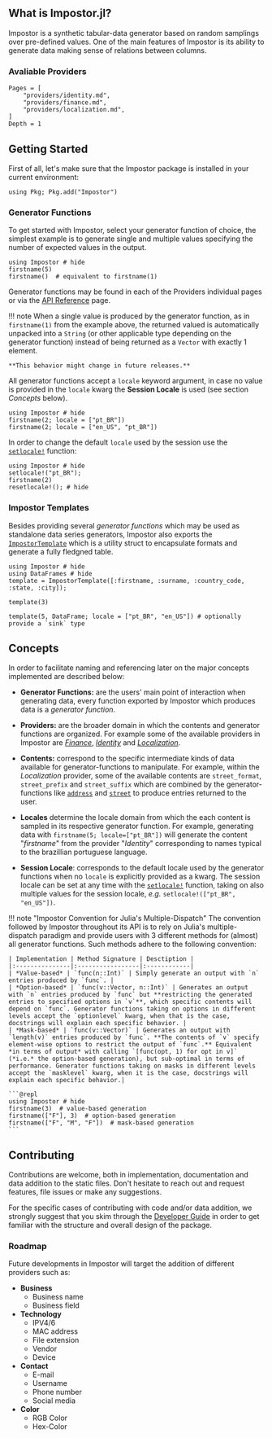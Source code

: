 ## What is Impostor.jl?

Impostor is a synthetic tabular-data generator based on random samplings over pre-defined
values. One of the main features of Impostor is its ability to generate data making sense
of relations between columns.

### Avaliable Providers

```@contents
Pages = [
    "providers/identity.md",
    "providers/finance.md",
    "providers/localization.md",
]
Depth = 1
```

## Getting Started

First of all, let's make sure that the Impostor package is installed in your current environment:

```@julia
using Pkg; Pkg.add("Impostor")
```

### Generator Functions

To get started with Impostor, select your generator function of choice, the simplest example
is to generate single and multiple values specifying the number of expected values in the output.

```@repl
using Impostor # hide
firstname(5)
firstname()  # equivalent to firstname(1)
```

Generator functions may be found in each of the Providers individual pages or via the
[API Reference](./api_reference.md) page.

!!! note
    When a single value is produced by the generator function, as in `firstname(1)` from the
    example above, the returned valued is automatically unpacked into a `String`
    (or other applicable type depending on the generator function) instead of being returned
    as a `Vector` with exactly 1 element.

    **This behavior might change in future releases.**

All generator functions accept a `locale` keyword argument, in case no value is provided in the
`locale` kwarg the **Session Locale** is used (see section *Concepts* below).

```@repl
using Impostor # hide
firstname(2; locale = ["pt_BR"])
firstname(2; locale = ["en_US", "pt_BR"])
```

In order to change the default `locale` used by the session use the [`setlocale!`](@ref) function:

```@repl
using Impostor # hide
setlocale!("pt_BR");
firstname(2)
resetlocale!(); # hide
```

### Impostor Templates

Besides providing several *generator functions* which may be used as standalone data series
generators, Impostor also exports the [`ImpostorTemplate`](@ref) which is a utility struct to encapsulate
formats and generate a fully fledgned table.

```@repl
using Impostor # hide
using DataFrames # hide
template = ImpostorTemplate([:firstname, :surname, :country_code, :state, :city]);

template(3)

template(5, DataFrame; locale = ["pt_BR", "en_US"]) # optionally provide a `sink` type
```

## Concepts

In order to facilitate naming and referencing later on the major concepts implemented are described below:

- **Generator Functions:** are the users' main point of interaction when generating data, every function exported by Impostor which produces data is a *generator function*.

- **Providers:** are the broader domain in which the contents and generator functions are organized. For example some of the available providers in Impostor are *[Finance](./providers/finance.md)*, *[Identity](./providers/identity.md)* and *[Localization](./providers/localization.md)*.

- **Contents:** correspond to the specific intermediate kinds of data available for generator-functions to manipulate. For example, within the *Localization* provider, some of the available contents are `street_format`, `street_prefix` and `street_suffix` which are combined by the generator-functions like [`address`](@ref) and [`street`](@ref) to produce entries returned to the user.

- **Locales** determine the locale domain from which the each content is sampled in its respective generator function. For example, generating data with `firstname(5; locale=["pt_BR"])` will generate the content "*firstname*" from the provider "*Identity*" corresponding to names typical to the brazillian portuguese language. 

- **Session Locale**: corresponds to the default locale used by the generator functions when no `locale` is explicitly provided as a kwarg. The session locale can be set at any time with the [`setlocale!`](@ref) function, taking on also multiple values for the session locale, *e.g.* `setlocale!(["pt_BR", "en_US"])`.

!!! note "Impostor Convention for Julia's Multiple-Dispatch"
    The convention followed by Impostor throughout its API is to rely on Julia's multiple-dispatch
    paradigm and provide users with 3 different methods for (almost) all generator functions. Such
    methods adhere to the following convention:

    | Implementation | Method Signature | Desctiption |
    |:---------------|:-----------------|:------------|
    | *Value-based* | `func(n::Int)` | Simply generate an output with `n` entries produced by `func`. |
    | *Option-based* | `func(v::Vector, n::Int)` | Generates an output with `n` entries produced by `func` but **restricting the generated entries to specified options in `v`**, which specific contents will depend on `func`. Generator functions taking on options in different levels accept the `optionlevel` kwarg, when that is the case, docstrings will explain each specific behavior. |
    | *Mask-based* | `func(v::Vector)` | Generates an output with `length(v)` entries produced by `func`. **The contents of `v` specify element-wise options to restrict the output of `func`.** Equivalent *in terms of output* with calling `[func(opt, 1) for opt in v]` (*i.e.* the option-based generation), but sub-optimal in terms of performance. Generator functions taking on masks in different levels accept the `masklevel` kwarg, when it is the case, docstrings will explain each specific behavior.|

    ```@repl
    using Impostor # hide
    firstname(3)  # value-based generation
    firstname(["F"], 3)  # option-based generation
    firstname(["F", "M", "F"])  # mask-based generation
    ```

## Contributing

Contributions are welcome, both in implementation, documentation and data addition to the static files. 
Don't hesitate to reach out and request features, file issues or make any suggestions.

For the specific cases of contributing with code and/or data addition, we strongly suggest that you skim through the [Developer Guide](./developer_guide.md) in order to get familiar with the structure and overall design of the package.

### Roadmap

Future developments in Impostor will target the addition of different providers such as:

- **Business**
    - Business name
    - Business field
- **Technology**
    - IPV4/6
    - MAC address
    - File extension
    - Vendor
    - Device
- **Contact**
    - E-mail
    - Username
    - Phone number
    - Social media
- **Color**
    - RGB Color
    - Hex-Color
